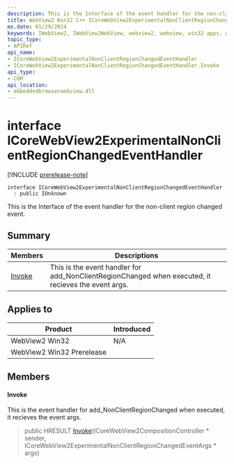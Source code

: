 ```yaml
---
description: This is the Interface of the event handler for the non-client region changed event.
title: WebView2 Win32 C++ ICoreWebView2ExperimentalNonClientRegionChangedEventHandler
ms.date: 01/29/2024
keywords: IWebView2, IWebView2WebView, webview2, webview, win32 apps, win32, edge, ICoreWebView2, ICoreWebView2Controller, browser control, edge html, ICoreWebView2ExperimentalNonClientRegionChangedEventHandler
topic_type: 
- APIRef
api_name:
- ICoreWebView2ExperimentalNonClientRegionChangedEventHandler
- ICoreWebView2ExperimentalNonClientRegionChangedEventHandler.Invoke
api_type:
- COM
api_location:
- embeddedbrowserwebview.dll
---
```


# interface ICoreWebView2ExperimentalNonClientRegionChangedEventHandler

[!INCLUDE [prerelease-note](../includes/prerelease-note.md)]

```
interface ICoreWebView2ExperimentalNonClientRegionChangedEventHandler
  : public IUnknown
```

This is the Interface of the event handler for the non-client region changed event.

## Summary

 Members                        | Descriptions
--------------------------------|---------------------------------------------
[Invoke](#invoke) | This is the event handler for add_NonClientRegionChanged when executed, it recieves the event args.

## Applies to

Product                         | Introduced
--------------------------------|---------------------------------------------
WebView2 Win32            |    N/A
WebView2 Win32 Prerelease |    

## Members

#### Invoke

This is the event handler for add_NonClientRegionChanged when executed, it recieves the event args.

> public HRESULT [Invoke](#invoke)(ICoreWebView2CompositionController * sender, ICoreWebView2ExperimentalNonClientRegionChangedEventArgs * args)

